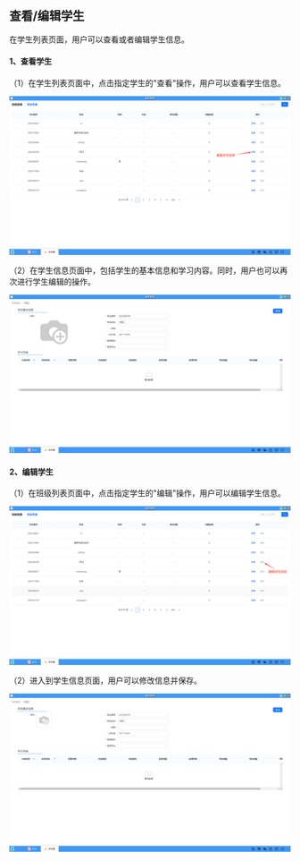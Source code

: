 ## 查看/编辑学生
在学生列表页面，用户可以查看或者编辑学生信息。

#### 1、查看学生
（1）在学生列表页面中，点击指定学生的"查看"操作，用户可以查看学生信息。

![alt text](./eduadmin09.png)

（2）在学生信息页面中，包括学生的基本信息和学习内容。同时，用户也可以再次进行学生编辑的操作。

![alt text](./eduadmin10.png)

#### 2、编辑学生
（1）在班级列表页面中，点击指定学生的"编辑"操作，用户可以编辑学生信息。

![alt text](./eduadmin11.png)

（2）进入到学生信息页面，用户可以修改信息并保存。

![alt text](./eduadmin12.png)